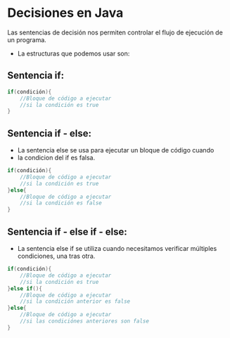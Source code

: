 # Decisiones en Java

Las sentencias de decisión nos permiten controlar el flujo de ejecución 
de un programa.

- La estructuras que podemos usar son:
## Sentencia if:
```java
if(condición){
    //Bloque de código a ejecutar
    //si la condición es true
}
```
## Sentencia if - else:
- La sentencia else se usa para ejecutar un bloque de código cuando
- la condicion del if es falsa.
```java
if(condición){
    //Bloque de código a ejecutar
    //si la condición es true
}else{
    //Bloque de código a ejecutar
    //si la condición es false
}
```
## Sentencia if - else if - else:
- La sentencia else if se utiliza cuando necesitamos verificar múltiples
condiciones, una tras otra.
```java
if(condición){
    //Bloque de código a ejecutar
    //si la condición es true
}else if(){
    //Bloque de código a ejecutar
    //si la condición anterior es false
}else{
    //Bloque de código a ejecutar
    //si las condiciónes anteriores son false
}
```